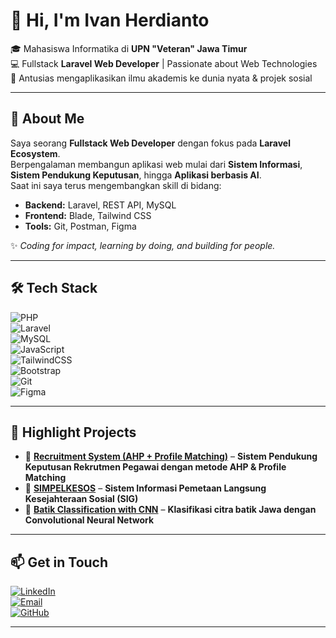 # 👋 Hi, I'm Ivan Herdianto  

🎓 Mahasiswa Informatika di **UPN "Veteran" Jawa Timur**  
💻 Fullstack **Laravel Web Developer** | Passionate about Web Technologies  
🌱 Antusias mengaplikasikan ilmu akademis ke dunia nyata & projek sosial  

---

## 🌟 About Me
Saya seorang **Fullstack Web Developer** dengan fokus pada **Laravel Ecosystem**.  
Berpengalaman membangun aplikasi web mulai dari **Sistem Informasi**, **Sistem Pendukung Keputusan**, hingga **Aplikasi berbasis AI**.  
Saat ini saya terus mengembangkan skill di bidang:  
- **Backend:** Laravel, REST API, MySQL  
- **Frontend:** Blade, Tailwind CSS
- **Tools:** Git, Postman, Figma  

✨ *Coding for impact, learning by doing, and building for people.*  

---

## 🛠️ Tech Stack  
![PHP](https://img.shields.io/badge/PHP-777BB4?style=for-the-badge&logo=php&logoColor=white)  
![Laravel](https://img.shields.io/badge/Laravel-FF2D20?style=for-the-badge&logo=laravel&logoColor=white)  
![MySQL](https://img.shields.io/badge/MySQL-005C84?style=for-the-badge&logo=mysql&logoColor=white)  
![JavaScript](https://img.shields.io/badge/JavaScript-F7E017?style=for-the-badge&logo=javascript&logoColor=black)  
![TailwindCSS](https://img.shields.io/badge/Tailwind-38B2AC?style=for-the-badge&logo=tailwind-css&logoColor=white)  
![Bootstrap](https://img.shields.io/badge/Bootstrap-563D7C?style=for-the-badge&logo=bootstrap&logoColor=white)  
![Git](https://img.shields.io/badge/Git-F05032?style=for-the-badge&logo=git&logoColor=white)  
![Figma](https://img.shields.io/badge/Figma-F24E1E?style=for-the-badge&logo=figma&logoColor=white)  

---

## 📌 Highlight Projects
- 🔹 **[Recruitment System (AHP + Profile Matching)](https://github.com/Ivunnn/Sistem-Rekrutmen-Pegawai-AHP-Profile-Matching)** – **Sistem Pendukung Keputusan Rekrutmen Pegawai dengan metode AHP & Profile Matching**  
- 🔹 **[SIMPELKESOS](https://github.com/Ivunnn/SIMPELKESOS)** – **Sistem Informasi Pemetaan Langsung Kesejahteraan Sosial (SIG)**
- 🔹 **[Batik Classification with CNN](#)** – **Klasifikasi citra batik Jawa dengan Convolutional Neural Network**

---

## 📫 Get in Touch
[![LinkedIn](https://img.shields.io/badge/LinkedIn-0077B5?style=for-the-badge&logo=linkedin&logoColor=white)](https://www.linkedin.com/in/ivan-herdianto)  
[![Email](https://img.shields.io/badge/Email-D14836?style=for-the-badge&logo=gmail&logoColor=white)](mailto:herdiantoivan45@gmail.com)  
[![GitHub](https://img.shields.io/badge/GitHub-100000?style=for-the-badge&logo=github&logoColor=white)](https://github.com/ivunnn)  

---
